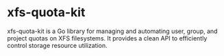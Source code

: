 # xfs-quota-kit
xfs-quota-kit is a Go library for managing and automating user, group, and project quotas on XFS filesystems. It provides a clean API to efficiently control storage resource utilization.
